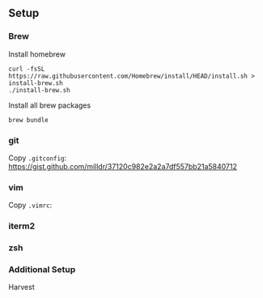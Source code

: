 
## Setup

### Brew

Install homebrew

```console
curl -fsSL https://raw.githubusercontent.com/Homebrew/install/HEAD/install.sh > install-brew.sh
./install-brew.sh
```

Install all brew packages

```
brew bundle
```

### git

Copy `.gitconfig`: https://gist.github.com/milldr/37120c982e2a2a7df557bb21a5840712

### vim

Copy `.vimrc`: 

### iterm2


### zsh


### Additional Setup

Harvest


